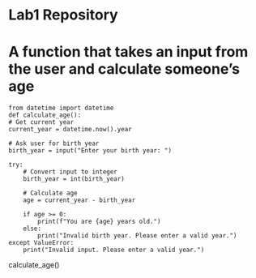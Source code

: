 # Lab1 Repository
# A function that takes an input from the user and calculate someone’s age
 
    from datetime import datetime
    def calculate_age():
    # Get current year
    current_year = datetime.now().year

    # Ask user for birth year
    birth_year = input("Enter your birth year: ")

    try:
        # Convert input to integer
        birth_year = int(birth_year)

        # Calculate age
        age = current_year - birth_year

        if age >= 0:
            print(f"You are {age} years old.")
        else:
            print("Invalid birth year. Please enter a valid year.")
    except ValueError:
        print("Invalid input. Please enter a valid year.")


calculate_age()
